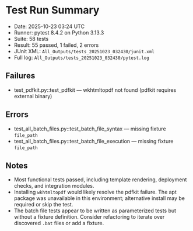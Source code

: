 # Test Run Summary

- Date: 2025-10-23 03:24 UTC
- Runner: pytest 8.4.2 on Python 3.13.3
- Suite: 58 tests
- Result: 55 passed, 1 failed, 2 errors
- JUnit XML: `All_Outputs/tests_20251023_032430/junit.xml`
- Full log: `All_Outputs/tests_20251023_032430/pytest.log`

## Failures
- test_pdfkit.py::test_pdfkit — wkhtmltopdf not found (pdfkit requires external binary)

## Errors
- test_all_batch_files.py::test_batch_file_syntax — missing fixture `file_path`
- test_all_batch_files.py::test_batch_file_execution — missing fixture `file_path`

## Notes
- Most functional tests passed, including template rendering, deployment checks, and integration modules.
- Installing `wkhtmltopdf` would likely resolve the pdfkit failure. The apt package was unavailable in this environment; alternative install may be required or skip the test.
- The batch file tests appear to be written as parameterized tests but without a fixture definition. Consider refactoring to iterate over discovered `.bat` files or add a fixture.
